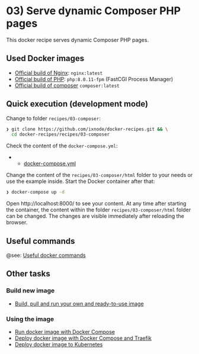 # 03) Serve dynamic Composer PHP pages

This docker recipe serves dynamic Composer PHP pages.

## Used Docker images

* [Official build of Nginx](https://hub.docker.com/_/nginx): `nginx:latest`
* [Official build of PHP](https://hub.docker.com/_/php): `php:8.0.11-fpm` (FastCGI Process Manager)
* [Official build of composer](https://hub.docker.com/_/composer) `composer:latest`

## Quick execution (development mode)

Change to folder `recipes/03-composer`:

```bash
❯ git clone https://github.com/ixnode/docker-recipes.git && \
  cd docker-recipes/recipes/03-composer
```

Check the content of the `docker-compose.yml`:

* * [docker-compose.yml](docker-compose.yml)

Change the content of the `recipes/03-composer/html` folder to your needs or use the
example inside. Start the Docker container after that:

```bash
❯ docker-compose up -d
```

Open http://localhost:8000/ to see your content. At any time after starting the
container, the content within the folder `recipes/03-composer/html` folder can be
changed. The changes are visible immediately after reloading the browser.

## Useful commands

@see: [Useful docker commands](../../docs/commands.md)

## Other tasks

### Build new image

* [Build, pull and run your own and ready-to-use image](build/README.md)

### Using the image

* [Run docker image with Docker Compose](docs/deploy/docker-compose.md)
* [Deploy docker image with Docker Compose and Traefik](docs/deploy/docker-compose.traefik.md)
* [Deploy docker image to Kubernetes](docs/deploy/kubernetes.md)
